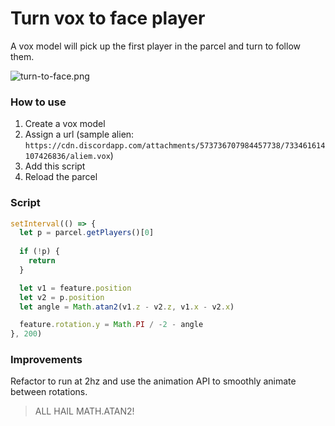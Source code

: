# Turn vox to face player

A vox model will pick up the first player in the parcel and turn to follow them.

![turn-to-face.png](/turn-to-face.png)

### How to use

1. Create a vox model
2. Assign a url (sample alien: `https://cdn.discordapp.com/attachments/573736707984457738/733461614107426836/aliem.vox`)
3. Add this script
4. Reload the parcel

### Script

```js
setInterval(() => {
  let p = parcel.getPlayers()[0]
  
  if (!p) {
    return
  }

  let v1 = feature.position
  let v2 = p.position
  let angle = Math.atan2(v1.z - v2.z, v1.x - v2.x)

  feature.rotation.y = Math.PI / -2 - angle
}, 200)
```

### Improvements

Refactor to run at 2hz and use the animation API to smoothly animate between rotations.

> ALL HAIL MATH.ATAN2!